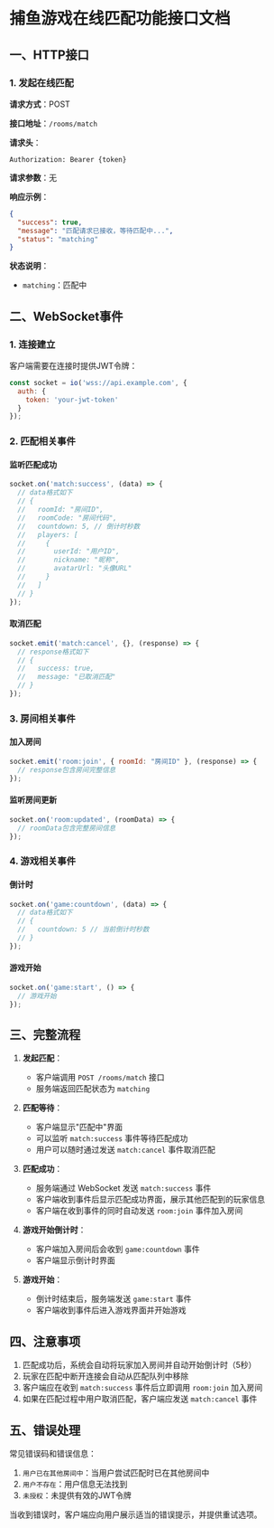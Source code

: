 # 捕鱼游戏在线匹配功能接口文档

## 一、HTTP接口

### 1. 发起在线匹配

**请求方式**：POST

**接口地址**：`/rooms/match`

**请求头**：
```
Authorization: Bearer {token}
```

**请求参数**：无

**响应示例**：
```json
{
  "success": true,
  "message": "匹配请求已接收，等待匹配中...",
  "status": "matching"
}
```

**状态说明**：
- `matching`：匹配中

## 二、WebSocket事件

### 1. 连接建立

客户端需要在连接时提供JWT令牌：
```javascript
const socket = io('wss://api.example.com', {
  auth: {
    token: 'your-jwt-token'
  }
});
```

### 2. 匹配相关事件

#### 监听匹配成功
```javascript
socket.on('match:success', (data) => {
  // data格式如下
  // {
  //   roomId: "房间ID",
  //   roomCode: "房间代码",
  //   countdown: 5, // 倒计时秒数
  //   players: [
  //     {
  //       userId: "用户ID",
  //       nickname: "昵称",
  //       avatarUrl: "头像URL"
  //     }
  //   ]
  // }
});
```

#### 取消匹配
```javascript
socket.emit('match:cancel', {}, (response) => {
  // response格式如下
  // {
  //   success: true,
  //   message: "已取消匹配"
  // }
});
```

### 3. 房间相关事件

#### 加入房间
```javascript
socket.emit('room:join', { roomId: "房间ID" }, (response) => {
  // response包含房间完整信息
});
```

#### 监听房间更新
```javascript
socket.on('room:updated', (roomData) => {
  // roomData包含完整房间信息
});
```

### 4. 游戏相关事件

#### 倒计时
```javascript
socket.on('game:countdown', (data) => {
  // data格式如下
  // {
  //   countdown: 5 // 当前倒计时秒数
  // }
});
```

#### 游戏开始
```javascript
socket.on('game:start', () => {
  // 游戏开始
});
```

## 三、完整流程

1. **发起匹配**：
   - 客户端调用 `POST /rooms/match` 接口
   - 服务端返回匹配状态为 `matching`

2. **匹配等待**：
   - 客户端显示"匹配中"界面
   - 可以监听 `match:success` 事件等待匹配成功
   - 用户可以随时通过发送 `match:cancel` 事件取消匹配

3. **匹配成功**：
   - 服务端通过 WebSocket 发送 `match:success` 事件
   - 客户端收到事件后显示匹配成功界面，展示其他匹配到的玩家信息
   - 客户端在收到事件的同时自动发送 `room:join` 事件加入房间

4. **游戏开始倒计时**：
   - 客户端加入房间后会收到 `game:countdown` 事件
   - 客户端显示倒计时界面

5. **游戏开始**：
   - 倒计时结束后，服务端发送 `game:start` 事件
   - 客户端收到事件后进入游戏界面并开始游戏

## 四、注意事项

1. 匹配成功后，系统会自动将玩家加入房间并自动开始倒计时（5秒）
2. 玩家在匹配中断开连接会自动从匹配队列中移除
3. 客户端应在收到 `match:success` 事件后立即调用 `room:join` 加入房间
4. 如果在匹配过程中用户取消匹配，客户端应发送 `match:cancel` 事件

## 五、错误处理

常见错误码和错误信息：

1. `用户已在其他房间中`：当用户尝试匹配时已在其他房间中
2. `用户不存在`：用户信息无法找到
3. `未授权`：未提供有效的JWT令牌

当收到错误时，客户端应向用户展示适当的错误提示，并提供重试选项。